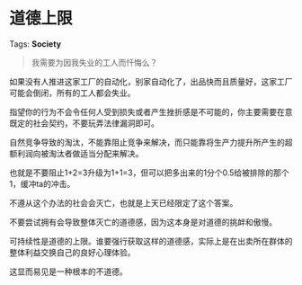 # 道德上限

Tags: **Society**

> 我需要为因我失业的工人而忏悔么？



如果没有人推进这家工厂的自动化，别家自动化了，出品快而且质量好，这家工厂可能会倒闭，所有的工人都会失业。

指望你的行为不会令任何人受到损失或者产生挫折感是不可能的，你主要需要在意既定的社会契约，不要玩弄法律漏洞即可。

自然竞争导致的淘汰，不能靠阻止竞争来解决，而只能靠将生产力提升所产生的超额利润向被淘汰者做适当分配来解决。

也就是不要阻止1+2=3升级为1+1=3，但可以把多出来的1分个0.5给被排除的那个1，缓冲ta的冲击。

不遵从这个办法的社会会灭亡，也就是上天已经限定了这个答案。

不要尝试拥有会导致整体灭亡的道德感，因为这本身是对道德的挑衅和傲慢。

可持续性是道德的上限。谁要强行获取这样的道德感，实际上是在出卖所在群体的整体利益交换自己的良好心理体验。

这显而易见是一种根本的不道德。



